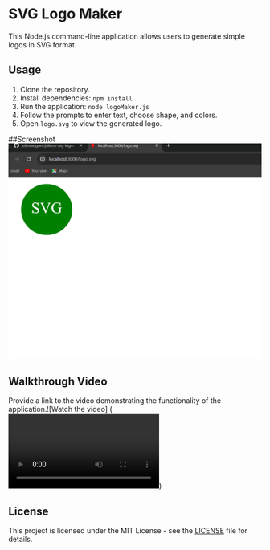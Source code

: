 # SVG Logo Maker

This Node.js command-line application allows users to generate simple logos in SVG format.

## Usage

1. Clone the repository.
2. Install dependencies: `npm install`
3. Run the application: `node logoMaker.js`
4. Follow the prompts to enter text, choose shape, and colors.
5. Open `logo.svg` to view the generated logo.

##Screenshot
![screenshot](Screenshot.png)

## Walkthrough Video

Provide a link to the video demonstrating the functionality of the application.![Watch the video]
(<video controls src="walkthroughvideo.mp4" title="Title"></video>)


## License

This project is licensed under the MIT License - see the [LICENSE](MIT) file for details.

